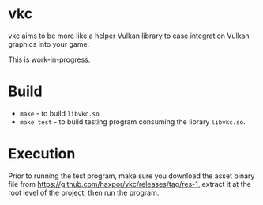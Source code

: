 # vkc

vkc aims to be more like a helper Vulkan library to ease integration Vulkan graphics into
your game.

This is work-in-progress.

# Build

* `make` - to build `libvkc.so`
* `make test` - to build testing program consuming the library `libvkc.so`.

# Execution

Prior to running the test program, make sure you download the asset binary file from https://github.com/haxpor/vkc/releases/tag/res-1,
extract it at the root level of the project, then run the program.
